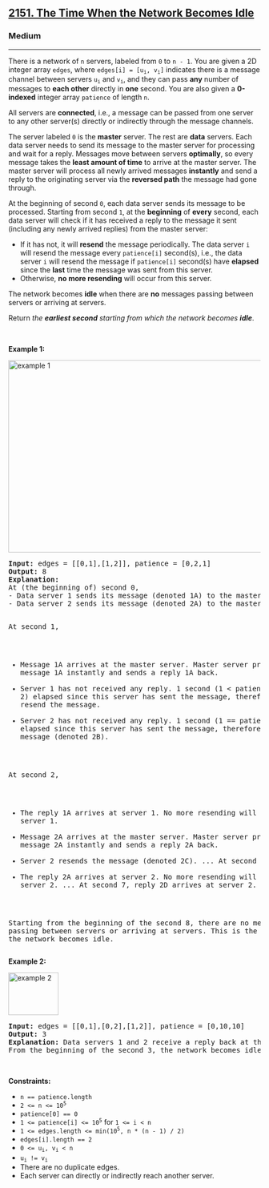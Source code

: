 <h2><a href="https://leetcode.com/problems/kth-smallest-product-of-two-sorted-arrays/">2151. The Time When the Network Becomes Idle</a></h2><h3>Medium</h3><hr><p>There is a network of <code>n</code> servers, labeled from <code>0</code> to <code>n - 1</code>. You are given a 2D integer array <code>edges</code>, where <code>edges[i] = [u<sub>i</sub>, v<sub>i</sub>]</code> indicates there is a message channel between servers <code>u<sub>i</sub></code> and <code>v<sub>i</sub></code>, and they can pass <strong>any</strong> number of messages to <strong>each other</strong> directly in <strong>one</strong> second. You are also given a <strong>0-indexed</strong> integer array <code>patience</code> of length <code>n</code>.</p>

<p>All servers are <strong>connected</strong>, i.e., a message can be passed from one server to any other server(s) directly or indirectly through the message channels.</p>

<p>The server labeled <code>0</code> is the <strong>master</strong> server. The rest are <strong>data</strong> servers. Each data server needs to send its message to the master server for processing and wait for a reply. Messages move between servers <strong>optimally</strong>, so every message takes the <strong>least amount of time</strong> to arrive at the master server. The master server will process all newly arrived messages <strong>instantly</strong> and send a reply to the originating server via the <strong>reversed path</strong> the message had gone through.</p>

<p>At the beginning of second <code>0</code>, each data server sends its message to be processed. Starting from second <code>1</code>, at the <strong>beginning</strong> of <strong>every</strong> second, each data server will check if it has received a reply to the message it sent (including any newly arrived replies) from the master server:</p>

<ul>
	<li>If it has not, it will <strong>resend</strong> the message periodically. The data server <code>i</code> will resend the message every <code>patience[i]</code> second(s), i.e., the data server <code>i</code> will resend the message if <code>patience[i]</code> second(s) have <strong>elapsed</strong> since the <strong>last</strong> time the message was sent from this server.</li>
	<li>Otherwise, <strong>no more resending</strong> will occur from this server.</li>
</ul>

<p>The network becomes <strong>idle</strong> when there are <strong>no</strong> messages passing between servers or arriving at servers.</p>

<p>Return <em>the <strong>earliest second</strong> starting from which the network becomes <strong>idle</strong></em>.</p>

<p>&nbsp;</p>
<p><strong class="example">Example 1:</strong></p>
<img alt="example 1" src="https://assets.leetcode.com/uploads/2021/09/22/quiet-place-example1.png" style="width: 750px; height: 384px;" />
<pre>
<strong>Input:</strong> edges = [[0,1],[1,2]], patience = [0,2,1]
<strong>Output:</strong> 8
<strong>Explanation:</strong>
At (the beginning of) second 0,
- Data server 1 sends its message (denoted 1A) to the master server.
- Data server 2 sends its message (denoted 2A) to the master server.

At second 1,
- Message 1A arrives at the master server. Master server processes message 1A instantly and sends a reply 1A back.
- Server 1 has not received any reply. 1 second (1 &lt; patience[1] = 2) elapsed since this server has sent the message, therefore it does not resend the message.
- Server 2 has not received any reply. 1 second (1 == patience[2] = 1) elapsed since this server has sent the message, therefore it resends the message (denoted 2B).

At second 2,
- The reply 1A arrives at server 1. No more resending will occur from server 1.
- Message 2A arrives at the master server. Master server processes message 2A instantly and sends a reply 2A back.
- Server 2 resends the message (denoted 2C).
...
At second 4,
- The reply 2A arrives at server 2. No more resending will occur from server 2.
...
At second 7, reply 2D arrives at server 2.

Starting from the beginning of the second 8, there are no messages passing between servers or arriving at servers.
This is the time when the network becomes idle.
</pre>

<p><strong class="example">Example 2:</strong></p>
<img alt="example 2" src="https://assets.leetcode.com/uploads/2021/09/04/network_a_quiet_place_2.png" style="width: 100px; height: 85px;" />
<pre>
<strong>Input:</strong> edges = [[0,1],[0,2],[1,2]], patience = [0,10,10]
<strong>Output:</strong> 3
<strong>Explanation:</strong> Data servers 1 and 2 receive a reply back at the beginning of second 2.
From the beginning of the second 3, the network becomes idle.
</pre>

<p>&nbsp;</p>
<p><strong>Constraints:</strong></p>

<ul>
	<li><code>n == patience.length</code></li>
	<li><code>2 &lt;= n &lt;= 10<sup>5</sup></code></li>
	<li><code>patience[0] == 0</code></li>
	<li><code>1 &lt;= patience[i] &lt;= 10<sup>5</sup></code> for <code>1 &lt;= i &lt; n</code></li>
	<li><code>1 &lt;= edges.length &lt;= min(10<sup>5</sup>, n * (n - 1) / 2)</code></li>
	<li><code>edges[i].length == 2</code></li>
	<li><code>0 &lt;= u<sub>i</sub>, v<sub>i</sub> &lt; n</code></li>
	<li><code>u<sub>i</sub> != v<sub>i</sub></code></li>
	<li>There are no duplicate edges.</li>
	<li>Each server can directly or indirectly reach another server.</li>
</ul>
